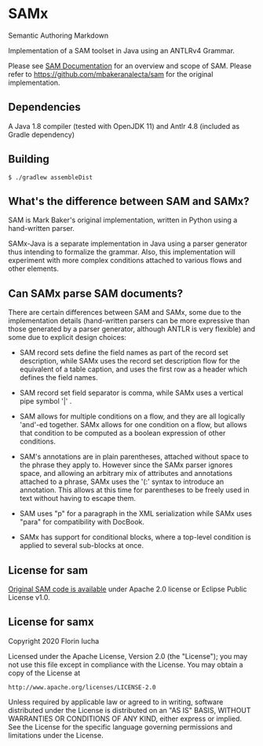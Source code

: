 SAMx
====

Semantic Authoring Markdown

Implementation of a SAM toolset in Java using an ANTLRv4 Grammar.

Please see [SAM Documentation](https://mbakeranalecta.github.io/sam/) for 
an overview and scope of SAM. Please refer to
https://github.com/mbakeranalecta/sam for the original implementation.

Dependencies
------------

A Java 1.8 compiler (tested with OpenJDK 11) and Antlr 4.8 (included as Gradle
dependency)


Building
--------

```shell script
$ ./gradlew assembleDist
```


What's the difference between SAM and SAMx?
-------------------------------------------

SAM is Mark Baker's original implementation, written in Python using a
hand-written parser.

SAMx-Java is a separate implementation in Java using a parser generator thus
intending to formalize the grammar. Also, this implementation will experiment
with more complex conditions attached to various flows and other elements.


Can SAMx parse SAM documents?
-----------------------------

There are certain differences between SAM and SAMx, some due to the
implementation details (hand-written parsers can be more expressive than
those generated by a parser generator, although ANTLR is very flexible) and
some due to explicit design choices:

* SAM record sets define the field names as part of the record set
description, while SAMx uses the record set description flow for the
equivalent of a table caption, and uses the first row as a header which
defines the field names.

* SAM record set field separator is comma, while SAMx uses a vertical pipe
symbol '|' .

* SAM allows for multiple conditions on a flow, and they are all logically
'and'-ed together. SAMx allows for one condition on a flow, but allows that
condition to be computed as a boolean expression of other conditions.

* SAM's annotations are in plain parentheses, attached without space to the
phrase they apply to. However since the SAMx parser ignores space, and
allowing an arbitrary mix of attributes and annotations attached to a phrase,
SAMx uses the '(:' syntax to introduce an annotation. This allows at this time
for parentheses to be freely used in text without having to escape them.

* SAM uses "p" for a paragraph in the XML serialization while SAMx uses "para"
for compatibility with DocBook.

* SAMx has support for conditional blocks, where a top-level condition is
applied to several sub-blocks at once.


License for sam
---------------

[Original SAM code is available](https://github.com/mbakeranalecta/sam/blob/master/license.txt)
under Apache 2.0 license or Eclipse Public License v1.0.

License for samx
----------------

Copyright 2020 Florin Iucha

Licensed under the Apache License, Version 2.0 (the "License");
you may not use this file except in compliance with the License.
You may obtain a copy of the License at

    http://www.apache.org/licenses/LICENSE-2.0

Unless required by applicable law or agreed to in writing, software
distributed under the License is distributed on an "AS IS" BASIS,
WITHOUT WARRANTIES OR CONDITIONS OF ANY KIND, either express or implied.
See the License for the specific language governing permissions and
limitations under the License.
